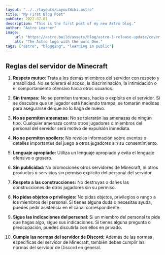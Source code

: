 ```yaml
---
layout: "../../layouts/LayoutWiki.astro"
title: "My First Blog Post"
pubDate: 2022-07-01
description: "This is the first post of my new Astro blog."
author: "Astro Learner"
image:
    url: "https://astro.build/assets/blog/astro-1-release-update/cover.jpeg"
    alt: "The Astro logo with the word One."
tags: ["astro", "blogging", "learning in public"]
---
```


## Reglas del servidor de Minecraft

1. **Respeto mutuo:** Trata a los demás miembros del servidor con respeto y amabilidad. No se tolerará el acoso, la discriminación, la intimidación o el comportamiento ofensivo hacia otros usuarios.

2. **Sin trampas:** No se permiten trampas, hacks o exploits en el servidor. Si se descubre que un jugador está haciendo trampa, se tomarán medidas para asegurarse de que no lo haga de nuevo.

3. **No se permiten amenazas:** No se tolerarán las amenazas de ningún tipo. Cualquier amenaza contra otros jugadores o miembros del personal del servidor será motivo de expulsión inmediata.

4. **No se permiten spoilers:** No reveles información sobre eventos o detalles importantes del juego a otros jugadores sin su consentimiento.

5. **Lenguaje apropiado:** Utiliza un lenguaje apropiado y evita el lenguaje ofensivo o grosero.

6. **Sin publicidad:** No promociones otros servidores de Minecraft, ni otros productos o servicios sin permiso explícito del personal del servidor.

7. **Respeto a las construcciones:** No destruyas o dañes las construcciones de otros jugadores sin su permiso.

8. **No pidas objetos o privilegios:** No pidas objetos, privilegios o rango a los miembros del personal. Si tienes alguna duda o necesitas ayuda, puedes pedir asistencia en el canal correspondiente.

9. **Sigue las indicaciones del personal:** Si un miembro del personal te pide que hagas algo, sigue sus indicaciones. Si tienes alguna pregunta o preocupación, puedes discutirla con ellos en privado.

10. **Cumple las normas del servidor de Discord:** Además de las normas específicas del servidor de Minecraft, también debes cumplir las normas del servidor de Discord en general.

